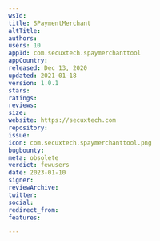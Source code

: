 ```yaml
---
wsId: 
title: SPaymentMerchant
altTitle: 
authors: 
users: 10
appId: com.secuxtech.spaymerchanttool
appCountry: 
released: Dec 13, 2020
updated: 2021-01-18
version: 1.0.1
stars: 
ratings: 
reviews: 
size: 
website: https://secuxtech.com
repository: 
issue: 
icon: com.secuxtech.spaymerchanttool.png
bugbounty: 
meta: obsolete
verdict: fewusers
date: 2023-01-10
signer: 
reviewArchive: 
twitter: 
social: 
redirect_from: 
features: 

---
```



